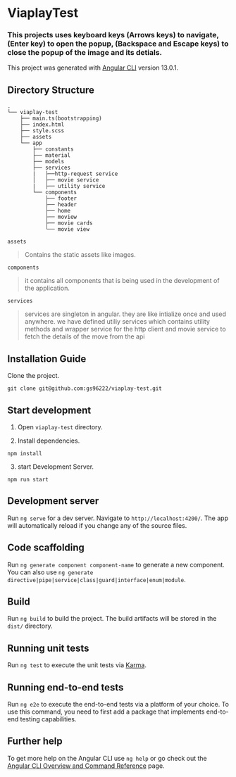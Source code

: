 # ViaplayTest

### This projects uses keyboard keys (Arrows keys) to navigate, (Enter key) to open the popup, (Backspace and Escape keys) to close the popup of the image and its detials.

This project was generated with [Angular CLI](https://github.com/angular/angular-cli) version 13.0.1.

## Directory Structure

```
.
└── viaplay-test
    ├── main.ts(bootstrapping)
    ├── index.html
    ├── style.scss
    ├── assets
    └── app
        ├── constants
        ├── material
        ├── models
        ├── services
        |   ├──http-request service
        │   ├── movie service
        |   ├── utility service
        └── components
            ├── footer
            ├── header
            ├── home
            ├── moview
            ├── movie cards
            └── movie view

```
`assets`

> Contains the static assets like images.

`components`

> it contains all components that is being used in the development of the application.

`services`

> services are singleton in angular. they are like intialize once and used anywhere. we have defined utiliy services which contains utility methods and wrapper service for the http client and movie service to fetch the details of the move from the api


## Installation Guide

Clone the project.

```
git clone git@github.com:gs96222/viaplay-test.git
```

## Start development

1. Open `viaplay-test` directory.

2. Install dependencies.

```
npm install
```

3. start Development Server.

```
npm run start
```

## Development server

Run `ng serve` for a dev server. Navigate to `http://localhost:4200/`. The app will automatically reload if you change any of the source files.

## Code scaffolding

Run `ng generate component component-name` to generate a new component. You can also use `ng generate directive|pipe|service|class|guard|interface|enum|module`.

## Build

Run `ng build` to build the project. The build artifacts will be stored in the `dist/` directory.

## Running unit tests

Run `ng test` to execute the unit tests via [Karma](https://karma-runner.github.io).

## Running end-to-end tests

Run `ng e2e` to execute the end-to-end tests via a platform of your choice. To use this command, you need to first add a package that implements end-to-end testing capabilities.

## Further help

To get more help on the Angular CLI use `ng help` or go check out the [Angular CLI Overview and Command Reference](https://angular.io/cli) page.
